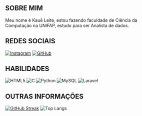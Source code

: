 ## SOBRE MIM
Meu nome é Kauê Leite, estou fazendo faculdade de Ciência da Computação na UNIFAP,
estudo para ser Analista de dados.

## REDES SOCIAIS
[![Instagram](https://img.shields.io/badge/-Instagram-%23E4405F?style=for-the-badge&logo=instagram&logoColor=white)](https://www.instagram.com/kauezxlll/)
[![GitHub](https://img.shields.io/badge/GitHub-100000?style=for-the-badge&logo=github&logoColor=white)](https://github.com/kauezxlll)

## HABILIDADES
![HTML5](https://img.shields.io/badge/HTML5-E34F26?style=for-the-badge&logo=html5&logoColor=white)
![C](https://img.shields.io/badge/C-00599C?style=for-the-badge&logo=c&logoColor=white)
![Python](https://img.shields.io/badge/python-3670A0?style=for-the-badge&logo=python&logoColor=ffdd54)
![MySQL](https://img.shields.io/badge/MySQL-00000F?style=for-the-badge&logo=mysql&logoColor=white)
![Laravel](https://img.shields.io/badge/laravel-%23FF2D20.svg?style=for-the-badge&logo=laravel&logoColor=white)
## OUTRAS INFORMAÇÕES
[![GitHub Streak](https://streak-stats.demolab.com/?user=SEUUSERNAME&theme=bear&background=000&border=30A3DC&dates=FFF)](https://git.io/streak-stats)
![Top Langs](https://github-readme-stats-git-masterrstaa-rickstaa.vercel.app/api/top-langs/?username=SEUUSERNAME&bg_color=000&border_color=30A3DC&title_color=E94D5F&text_color=FFF)